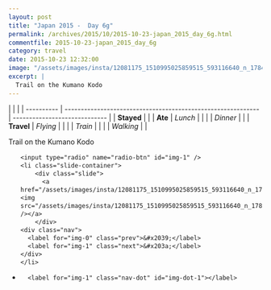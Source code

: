 ```yaml
---
layout: post
title: "Japan 2015 -  Day 6g"
permalink: /archives/2015/10/2015-10-23-japan_2015_day_6g.html
commentfile: 2015-10-23-japan_2015_day_6g
category: travel
date: 2015-10-23 12:32:00
image: "/assets/images/insta/12081175_1510995025859515_593116640_n_17844915739047535.jpg"
excerpt: |
  Trail on the Kumano Kodo
---
```


|            |                                                              |
| ---------- | ------------------------------------------------------------ | ----------------------------- |
| **Stayed** |  |
| **Ate**    | _Lunch_                                                      |          |
|            | _Dinner_                                                     |          |
| **Travel** | _Flying_                                                     |          |
|            | _Train_                                                      |          |
|            | _Walking_                                                    |          |


Trail on the Kumano Kodo


<ul class="slides">

    <input type="radio" name="radio-btn" id="img-1" />
    <li class="slide-container">
        <div class="slide">
          <a href="/assets/images/insta/12081175_1510995025859515_593116640_n_17844915739047535.jpg"><img src="/assets/images/insta/12081175_1510995025859515_593116640_n_17844915739047535.jpg" /></a>
        </div>
    <div class="nav">
      <label for="img-0" class="prev">&#x2039;</label>
      <label for="img-1" class="next">&#x203a;</label>
    </div>
    </li>
			
<li class="nav-dots">

      <label for="img-1" class="nav-dot" id="img-dot-1"></label>

</li>
</ul>        
             

		